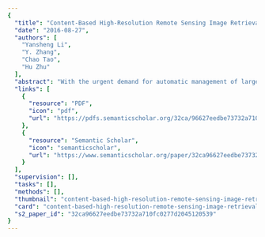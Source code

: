 ```yaml
---
{
  "title": "Content-Based High-Resolution Remote Sensing Image Retrieval via Unsupervised Feature Learning and Collaborative Affinity Metric Fusion",
  "date": "2016-08-27",
  "authors": [
    "Yansheng Li",
    "Y. Zhang",
    "Chao Tao",
    "Hu Zhu"
  ],
  "abstract": "With the urgent demand for automatic management of large numbers of high-resolution remote sensing images, content-based high-resolution remote sensing image retrieval (CB-HRRS-IR) has attracted much research interest. Accordingly, this paper proposes a novel high-resolution remote sensing image retrieval approach via multiple feature representation and collaborative affinity metric fusion (IRMFRCAMF). In IRMFRCAMF, we design four unsupervised convolutional neural networks with different layers to generate four types of unsupervised features from the fine level to the coarse level. In addition to these four types of unsupervised features, we also implement four traditional feature descriptors, including local binary pattern (LBP), gray level co-occurrence (GLCM), maximal response 8 (MR8), and scale-invariant feature transform (SIFT). In order to fully incorporate the complementary information among multiple features of one image and the mutual information across auxiliary images in the image dataset, this paper advocates collaborative affinity metric fusion to measure the similarity between images. The performance evaluation of high-resolution remote sensing image retrieval is implemented on two public datasets, the UC Merced (UCM) dataset and the Wuhan University (WH) dataset. Large numbers of experiments show that our proposed IRMFRCAMF can significantly outperform the state-of-the-art approaches.",
  "links": [
    {
      "resource": "PDF",
      "icon": "pdf",
      "url": "https://pdfs.semanticscholar.org/32ca/96627eedbe73732a710fc0277d2045120539.pdf"
    },
    {
      "resource": "Semantic Scholar",
      "icon": "semanticscholar",
      "url": "https://www.semanticscholar.org/paper/32ca96627eedbe73732a710fc0277d2045120539"
    }
  ],
  "supervision": [],
  "tasks": [],
  "methods": [],
  "thumbnail": "content-based-high-resolution-remote-sensing-image-retrieval-via-unsupervised-feature-learning-and-collaborative-affinity-metric-fusion-thumb.jpg",
  "card": "content-based-high-resolution-remote-sensing-image-retrieval-via-unsupervised-feature-learning-and-collaborative-affinity-metric-fusion-card.jpg",
  "s2_paper_id": "32ca96627eedbe73732a710fc0277d2045120539"
}
---
```


